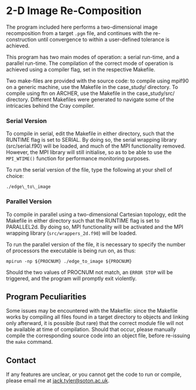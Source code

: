 # 2-D Image Re-Composition

The program included here performs a two-dimensional image recomposition from a target `.pgm` file, and continues with the re-construction until convergence to within a user-defined tolerance is achieved.

This program has two main modes of operation: a serial run-time, and a parallel run-time. The compilation of the correct mode of operation is achieved using a compiler flag, set in the respective Makefile.

Two make-files are provided with the source code: to compile using mpif90 on a generic machine, use the Makefile in the case\_study/ directory. To compile using ftn on ARCHER, use the Makefile in the case\_study/src/ directory. Different Makefiles were generated to navigate some of the intricacies behind the Cray compiler.

### Serial Version

To compile in serial, edit the Makefile in either directory, such that the RUNTIME flag is set to SERIAL. By doing so, the serial wrapping library (src/serial.f90) will be loaded, and much of the MPI functionality removed. However, the MPI library will still initialise, so as to be able to use the `MPI_WTIME()` function for performance monitoring purposes.

To run the serial version of the file, type the following at your shell of choice:

`./edge\_to\_image`

### Parallel Version

To compile in parallel using a two-dimensional Cartesian topology, edit the Makefile in either directory such that the RUNTIME flag is set to PARALLEL2d. By doing so, MPI functionality will be activated and the MPI wrapping library (`src/wrappers_2d.f90`) will be loaded.

To run the parallel version of the file, it is necessary to specify the number of processors the executable is being run on, as thus:

`mpirun -np ${PROCNUM} ./edge_to_image ${PROCNUM}`

Should the two values of PROCNUM not match, an `ERROR STOP` will be triggered, and the program will promptly exit violently.

## Program Peculiarities

Some issues may be encountered with the Makefile: since the Makefile works by compiling all files found in a target directory to objects and linking only afterward, it is possible (but rare) that the correct module file will not be available at time of compilation. Should that occur, please manually compile the corresponding source code into an object file, before re-issuing the `make` command.

## Contact

If any features are unclear, or you cannot get the code to run or compile, please email me at <jack.tyler@soton.ac.uk>.
